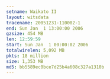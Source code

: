 ```yaml
---
setname: Waikato II
layout: witsdata
tracename: 20051231-110002-1
end: Sun Jan  1 13:00:00 2006
gzsize: 454 MB
len: 12:59:59
start: Sun Jan  1 00:00:02 2006
totalwirelen: 5,092 MB
pkts: 18 million
size: 1,353 MB
md5: bb5589ec0bce7d25b4a608c327a1310b
---
```

